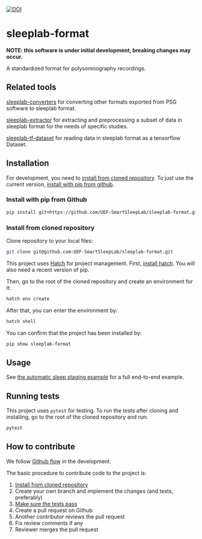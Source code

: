 

[![DOI](https://zenodo.org/badge/558261131.svg)](https://zenodo.org/badge/latestdoi/558261131)
# sleeplab-format

**NOTE: this software is under initial development, breaking changes may occur.**

A standardized format for polysomnography recordings.

## Related tools

[sleeplab-converters](https://github.com/UEF-SmartSleepLab/sleeplab-converters) for converting other formats exported from PSG software to sleeplab format.

[sleeplab-extractor](https://github.com/UEF-SmartSleepLab/sleeplab-extractor) for extracting and preprocessing a subset of data in sleeplab format for the needs of specific studies.

[sleeplab-tf-dataset](https://github.com/UEF-SmartSleepLab/sleeplab-tf-dataset) for reading data in sleeplab format as a tensorflow Dataset.

## Installation

For development, you need to [install from cloned repository](#install-from-cloned-repository). To just use the current version, [install with pip from github](#install-with-pip-from-github).

### Install with pip from Github

```bash
pip install git+https://github.com/UEF-SmartSleepLab/sleeplab-format.git#egg=sleeplab-format
```

### Install from cloned repository

Clone repository to your local files:
```bash
git clone git@github.com:UEF-SmartSleepLab/sleeplab-format.git
```

This project uses [Hatch](https://hatch.pypa.io/latest/) for project management. First, [install hatch](https://hatch.pypa.io/latest/install/). You will also need a recent version of pip.

Then, go to the root of the cloned repository and create an environment for it:
```bash
hatch env create
```

After that, you can enter the environment by:
```bash
hatch shell
```

You can confirm that the project has been installed by:
```bash
pip show sleeplab-format
```

## Usage

See [the automatic sleep staging example](examples/dod_sleep_staging/README.md) for a full end-to-end example.

## Running tests

This project uses `pytest` for testing. To run the tests after cloning and installing, go to the root of the cloned repository and run:
```bash
pytest
```

## How to contribute

We follow [Github flow](https://docs.github.com/en/get-started/quickstart/github-flow) in the development. 

The basic procedure to contribute code to the project is:

1. [Install from cloned repository](#install-from-cloned-repository)
2. Create your own branch and implement the changes (and tests, preferably)
3. [Make sure the tests pass](#running-tests)
4. Create a pull request on Github
5. Another contributor reviews the pull request
6. Fix review comments if any
7. Reviewer merges the pull request
